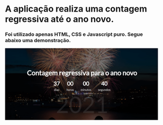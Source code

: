 <h1>A aplicação realiza uma contagem regressiva até o ano novo.</h1>
<h3>Foi utilizado apenas HTML, CSS e Javascript puro. Segue abaixo uma demonstração.</h3>
<img src='./img/demo.gif' />

